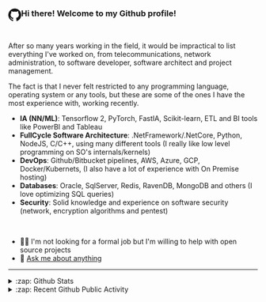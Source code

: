 ### Hi there! Welcome to my Github profile! <img align="left" alt="GitHub" width="26px" src="https://raw.githubusercontent.com/github/explore/78df643247d429f6cc873026c0622819ad797942/topics/github/github.png" />

<br />

After so many years working in the field, it would be impractical to list everything I've worked on, from telecommunications, network administration, to software developer, software architect and project management. 

The fact is that I never felt restricted to any programming language, operating system or any tools, but these are some of the ones I have the most experience with, working recently.

- **IA (NN/ML)**: Tensorflow 2, PyTorch, FastIA, Scikit-learn, ETL and BI tools like PowerBI and Tableau
- **FullCycle Software Architecture**: .NetFramework/.NetCore, Python, NodeJS, C/C++, using many different tools (I really like low level programming on SO's internals/kernels)
- **DevOps**: Github/Bitbucket pipelines, AWS, Azure, GCP, Docker/Kubernets, (I also have a lot of experience with On Premise hosting)
- **Databases**: Oracle, SqlServer, Redis, RavenDB, MongoDB and others (I love optimizing SQL queries)
- **Security**: Solid knowledge and experience on software security (network, encryption algorithms and pentest)

<br />

- :man_factory_worker: I'm not looking for a formal job but I'm willing to help with open source projects
- :speech_balloon: [Ask me about anything](https://forms.gle/Cqbwq4fGKtPbHwJG6)

---

<details>
  <summary>:zap: Github Stats</summary>
  <img align="left" alt="Github Stats" src="https://github-readme-stats.codestackr.vercel.app/api?username=EDGARRC&show_icons=true&hide_border=true&count_private=true&theme=dracula&include_all_commits=true" />
</details>


<details>
  <summary>:zap: Recent Github Public Activity</summary>
  
<!--START_SECTION:activity-->
1. 🎉 Merged PR [#1](https://github.com//edgarrc/fullcycle4-desafio5/pull/1) in [edgarrc/fullcycle4-desafio5](https://github.com//edgarrc/fullcycle4-desafio5)
2. 💪 Opened PR [#1](https://github.com//edgarrc/fullcycle4-desafio5/pull/1) in [edgarrc/fullcycle4-desafio5](https://github.com//edgarrc/fullcycle4-desafio5)
<!--END_SECTION:activity-->

</details>
